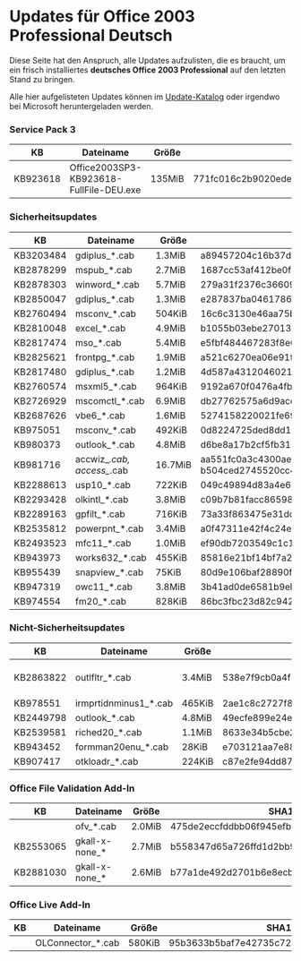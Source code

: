 # Updates für Office 2003 Professional Deutsch

Diese Seite hat den Anspruch, alle Updates aufzulisten, die es braucht, um ein frisch installiertes
**deutsches Office 2003 Professional** auf den letzten Stand zu bringen.

Alle hier aufgelisteten Updates können im [Update-Katalog](https://www.catalog.update.microsoft.com/) oder
irgendwo bei Microsoft heruntergeladen werden.

### Service Pack 3

| KB       | Dateiname                               | Größe  | SHA1                                     |
|----------|-----------------------------------------|--------|------------------------------------------|
| KB923618 | Office2003SP3-KB923618-FullFile-DEU.exe | 135MiB | 771fc016c2b9020ede28222f56e82ab1484081b4 |

### Sicherheitsupdates

| KB | Dateiname | Größe | SHA1 |
|----|-----------|-------|------|
| KB3203484 | gdiplus_*.cab | 1.3MiB | a89457204c16b37d2c9f306ea469ec783151a102 |
| KB2878299 | mspub_*.cab | 2.7MiB | 1687cc53af412be0f21d6c4ded240dc73b8dc713 |
| KB2878303 | winword_*.cab | 5.7MiB | 279a31f2376c3660950c7f06510b46d3c498a71e |
| KB2850047 | gdiplus_*.cab | 1.3MiB | e287837ba0461786cb0fcfdb9e8871f627fb5af0 |
| KB2760494 | msconv_*.cab | 504KiB | 16c6c3130e46aa75b2508c7c6cb4eb4dd49cd25b |
| KB2810048 | excel_*.cab | 4.9MiB | b1055b03ebe27013692bd12bfa9416ed1d0180a1 |
| KB2817474 | mso_*.cab | 5.4MiB | e5fbf484467283f8e660c7584899f5a224c7c138 |
| KB2825621 | frontpg_*.cab | 1.9MiB | a521c6270ea06e91ff6d609db06eb499a324d178 |
| KB2817480 | gdiplus_*.cab | 1.2MiB | 4d587a4312046021be7e28ddd565f1930389f16f |
| KB2760574 | msxml5_*.cab | 964KiB | 9192a670f0476a4fb149afa3fb2d7fe525778a9a |
| KB2726929 | mscomctl_*.cab | 6.9MiB | db27762575a6d9acc7d3f213a16b8dfbcf400830 |
| KB2687626 | vbe6_*.cab | 1.6MiB | 5274158220021fe690892407874a770d69b8ebfa |
| KB975051 | msconv_*.cab | 492KiB | 0d8224725ded8dd169ca0f69492d5cdaee470dd5 |
| KB980373 | outlook_*.cab | 4.8MiB | d6be8a17b2cf5fb310b43ad839083e745a2426d2 |
| KB981716 | accwiz_*.cab, access_*.cab | 16.7MiB | aa551fc0a3c4300aef0911df31432b255d504d93, b504ced2745520cc4c9b5609819b37886bd2885c |
| KB2288613 | usp10_*.cab | 722KiB | 049c49894d83a4e679bf811df806fd247801b201 |
| KB2293428 | olkintl_*.cab | 3.8MiB | c09b7b81facc86598e0da725fdb57a3a62acd468 |
| KB2289163 | gpfilt_*.cab | 716KiB | 73a33f863475e31dd4ae0f5476a914828d1e29e4 |
| KB2535812 | powerpnt_*.cab | 3.4MiB | a0f47311e42f4c24e470c8e955c4cc29d493053e |
| KB2493523 | mfc11_*.cab | 1.0MiB | ef90db7203549c1c1c20b52ab89e32ed1e69aaf2 |
| KB943973 | works632_*.cab | 455KiB | 85816e21bf14bf7a2b5ad23ade38edca1770b3e4 |
| KB955439 | snapview_*.cab | 75KiB | 80d9e106baf28890f54df411921f8aff24175b88 |
| KB947319 | owc11_*.cab | 3.8MiB | 3b41ad0de6581b9ebf5d1c1282b3def107bc689d |
| KB974554 | fm20_*.cab | 828KiB | 86bc3fbc23d82c942ebe6e5b5542dd49572d26a5 |


### Nicht-Sicherheitsupdates

| KB | Dateiname | Größe | SHA1 | Bemerkung |
|----|-----------|-------|------|-----------|
| KB2863822 | outlfltr_*.cab | 3.4MiB | 538e7f9cb0a4f17d345d45f3658080908100258e | Update für Junk-Mail-Filter |
| KB978551 | irmprtidnminus1_*.cab | 465KiB | 2ae1c8c2727f8cd8c26475c502c52aa73383d394 | |
| KB2449798 | outlook_*.cab | 4.8MiB | 49ecfe899e24ee3a825a61a1d72b6b6ba081bfc2 | |
| KB2539581 | riched20_*.cab | 1.1MiB | 8633e34b5cbe2f5454eb756900f439969ca9a5cd | |
| KB943452 | formman20enu_*.cab | 28KiB | e703121aa7e887ff52027c1a80ff2972bb1a67c9 | |
| KB907417 | otkloadr_*.cab | 224KiB | c87e2fe94dd873224afa65e2af2473ca3e307a37 | |


### Office File Validation Add-In

| KB | Dateiname | Größe | SHA1 |
|----|-----------|-------|------|
| | ofv_*.cab | 2.0MiB | 475de2eccfddbb06f945efb53472963e8ff88d0b |
| KB2553065 | gkall-x-none_* | 2.7MiB | b558347d65a726ffd1d2bb9dd4f9a897fccda00c |
| KB2881030 | gkall-x-none_* | 2.6MiB | b77a1de492d2701b6e8ecb2c627d4e8ec2e76fb3 |

### Office Live Add-In

| KB | Dateiname | Größe | SHA1 |
|----|-----------|-------|------|
| | OLConnector_*.cab | 580KiB | 95b3633b5baf7e42735c72b674cd50ccf0c98cd8 |


